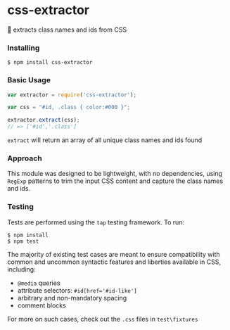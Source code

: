 # css-extractor
:gem: extracts class names and ids from CSS

### Installing
```
$ npm install css-extractor
```

### Basic Usage
```javascript
var extractor = require('css-extractor');

var css = "#id, .class { color:#000 }";

extractor.extract(css);
// => ['#id','.class']
```
`extract` will return an array of all unique class names and ids found

### Approach
This module was designed to be lightweight, with no dependencies, using `RegExp` patterns to trim the input CSS content and capture the class names and ids.

### Testing
Tests are performed using the `tap` testing framework.  To run:
```
$ npm install
$ npm test
```

The majority of existing test cases are meant to ensure compatibility with common and uncommon syntactic features and liberties available in CSS, including:

* `@media` queries
* attribute selectors: `#id[href='#id-like']`
* arbitrary and non-mandatory spacing
* comment blocks

For more on such cases, check out the `.css` files in `test\fixtures`
